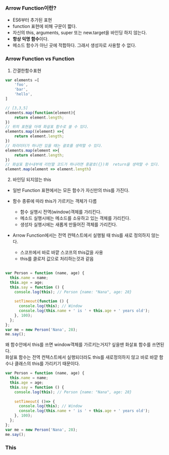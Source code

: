 ### Arrow Function이란?

- ES6부터 추가된 표현
- function 표현에 비해 구문이 짧다.
- 자신의 this, arguments, super 또는 new.target을 바인딩 하지 않는다.
- **항상 익명 함수**이다.
- 메소드 함수가 아닌 곳에 적합하다. 그래서 생성자로 사용할 수 없다.

### Arrow Function vs Function

1. 간결한함수표현

```js
var elements =[
    'foo',
    'bar',
    'hello',
]

// [3,3,5]
elements.map(function(element){
    return element.length;
})
// 위의 표현을 아래 화살표 함수로 쓸 수 있다.
elements.map((element) =>{
    return element.length;
})
// 파라미터가 하나만 있을 때는 괄호를 생략할 수 있다.
elements.map(element =>{
    return element.length;
})
// 화살표 함수내부에 리턴할 코드가 하나라면 중괄호({})화  return을 생략할 수 있다.
element.map(element => element.length)
```

2. 바인딩 되지않는 this
- 일반 Function 표현에서는 모든 함수가 자신만의 this를 가진다.
- 함수 종류에 따라 this가 가르키는 객체가 다름
    - 함수 실행시 전역(window)객체를 가리킨다.
    - 메소드 실행시에는 메소드를 소유하고 있는 객체를 가리킨다.
    - 생성자 실행시에는 새롭게 만들어진 객체를 가리킨다.

- Arrow Function에서는 전역 컨텍스트에서 실행될 때 this를 새로 정의하지 않는다.
    - 스코프에서 바로 바깥 스코프의 this값을 사용
    - this를 클로저 값으로 처리하는것과 같음

```js
	
var Person = function (name, age) {
  this.name = name;
  this.age = age;
  this.say = function () {
    console.log(this); // Person {name: "Nana", age: 28}
 
    setTimeout(function () {
      console.log(this); // Window
      console.log(this.name + ' is ' + this.age + ' years old');
    }, 100);
  };
};
var me = new Person('Nana', 28);
me.say(); 
```
왜 함수안에서 this를 쓰면 window객체를 가르키는거지? 싶을땐 화살표 함수를 쓰면된다.   
화살표 함수는 전역 컨텍스트에서 실행되더라도 this를 새로정의하지 않고 바로 바깥 함수나 클래스의 this를 가리키기 때문이다.

```js
var Person = function (name, age) {
  this.name = name;
  this.age = age;
  this.say = function () {
    console.log(this); // Person {name: "Nana", age: 28}
 
    setTimeout( ()=> {
      console.log(this); // Window
      console.log(this.name + ' is ' + this.age + ' years old');
    }, 100);
  };
};
var me = new Person('Nana', 28);
me.say(); 
```
### This

